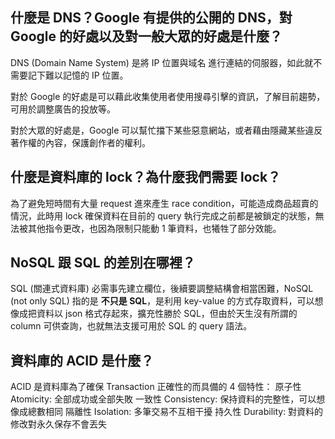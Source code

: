 ## 什麼是 DNS？Google 有提供的公開的 DNS，對 Google 的好處以及對一般大眾的好處是什麼？
DNS (Domain Name System) 是將 IP 位置與域名 進行連結的伺服器，如此就不需要記下難以記憶的 IP 位置。

對於 Google 的好處是可以藉此收集使用者使用搜尋引擊的資訊，了解目前趨勢，可用於調整廣告的投放等。

對於大眾的好處是，Google 可以幫忙擋下某些惡意網站，或者藉由隱藏某些違反著作權的內容，保護創作者的權利。

## 什麼是資料庫的 lock？為什麼我們需要 lock？

為了避免短時間有大量 request 進來產生 race condition，可能造成商品超賣的情況，此時用 lock 確保資料在目前的 query 執行完成之前都是被鎖定的狀態，無法被其他指令更改，也因為限制只能動 1 筆資料，也犧牲了部分效能。

## NoSQL 跟 SQL 的差別在哪裡？
SQL (關連式資料庫) 必需事先建立欄位，後續要調整結構會相當困難，NoSQL (not only SQL) 指的是 **不只是 SQL**，是利用 key-value 的方式存取資料，可以想像成把資料以 json 格式存起來，擴充性勝於 SQL，但由於天生沒有所謂的 column 可供查詢，也就無法支援可用於 SQL 的 query 語法。

## 資料庫的 ACID 是什麼？
ACID 是資料庫為了確保 Transaction 正確性的而具備的 4 個特性：
原子性 Atomicity: 全部成功或全部失敗
一致性 Consistency: 保持資料的完整性，可以想像成總數相同
隔離性 Isolation: 多筆交易不互相干擾
持久性 Durability: 對資料的修改對永久保存不會丟失
